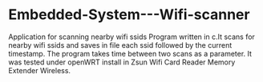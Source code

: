 # Embedded-System---Wifi-scanner
Application for scanning nearby wifi ssids
Program written in c.It scans for nearby wifi ssids and saves in file each ssid followed by the current timestamp.
The program takes time between two scans as a parameter.
It was tested under openWRT install in Zsun Wifi Card Reader Memory Extender Wireless.
